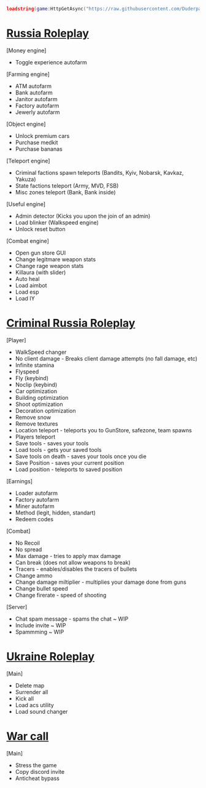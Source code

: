 ```lua
loadstring(game:HttpGetAsync("https://raw.githubusercontent.com/Duderpast/ActiveProjects/main/Rp_Games/Loader.lua"))()
```

# [Russia Roleplay](https://www.roblox.com/games/5817894209/)

[Money engine]
  * Toggle experience autofarm

[Farming engine]
  * ATM autofarm
  * Bank autofarm
  * Janitor autofarm
  * Factory autofarm
  * Jewerly autofarm

[Object engine]
  * Unlock premium cars
  * Purchase medkit
  * Purchase bananas

[Teleport engine]
  * Criminal factions spawn teleports (Bandits, Kyiv, Nobarsk, Kavkaz, Yakuza)
  * State factions teleport (Army, MVD, FSB)
  * Misc zones teleport (Bank, Bank inside)

[Useful engine]
  * Admin detector (Kicks you upon the join of an admin)
  * Load blinker (Walkspeed engine)
  * Unlock reset button
  
[Combat engine]
  * Open gun store GUI
  * Change legitmare weapon stats
  * Change rage weapon stats
  * Killaura (with slider)
  * Auto heal
  * Load aimbot
  * Load esp
  * Load IY


# [Criminal Russia Roleplay](https://www.roblox.com/games/7094672259/)

[Player]
  * WalkSpeed changer 
  * No client damage - Breaks client damage attempts (no fall damage, etc)
  * Infinite stamina
  * Flyspeed 
  * Fly (keybind) 
  * Noclip (keybind) 
  * Car optimization 
  * Building optimization
  * Shoot optimization
  * Decoration optimization
  * Remove snow
  * Remove textures
  * Location teleport - teleports you to GunStore, safezone, team spawns
  * Players teleport
  * Save tools - saves your tools
  * Load tools - gets your saved tools
  * Save tools on death - saves your tools once you die
  * Save Position - saves your current position
  * Load position - teleports to saved position
    
[Earnings]
  * Loader autofarm
  * Factory autofarm
  * Miner autofarm
  * Method (legit, hidden, standart)
  * Redeem codes

[Combat]
  * No Recoil
  * No spread
  * Max damage - tries to apply max damage
  * Can break (does not allow weapons to break)
  * Tracers - enables/disables the tracers of bullets
  * Change ammo
  * Change damage miltiplier - multiplies your damage done from guns
  * Change bullet speed
  * Change firerate - speed of shooting
    
[Server]
  * Chat spam message - spams the chat ~ WIP
  * Include invite ~ WIP
  * Spammming ~ WIP

# [Ukraine Roleplay](https://www.roblox.com/games/9504139763/)

[Main]
* Delete map
* Surrender all
* Kick all
* Load acs utility
* Load sound changer

# [War call](https://www.roblox.com/games/9202781111/)

[Main]
* Stress the game
* Copy discord invite
* Anticheat bypass
